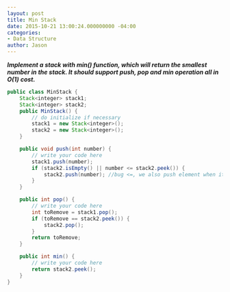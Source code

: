 ```yaml
---
layout: post
title: Min Stack
date: 2015-10-21 13:00:24.000000000 -04:00
categories:
- Data Structure
author: Jason
---
```

<p><strong><em>Implement a stack with min() function, which will return the smallest number in the stack. It should support push, pop and min operation all in O(1) cost.</em></strong></p>


``` java
public class MinStack {
    Stack<integer> stack1;
    Stack<integer> stack2;
    public MinStack() {
        // do initialize if necessary
        stack1 = new Stack<integer>();
        stack2 = new Stack<integer>();
    }

    public void push(int number) {
        // write your code here
        stack1.push(number);
        if (stack2.isEmpty() || number <= stack2.peek()) {
            stack2.push(number); //bug <=, we also push element when it's equal to the min number so far, since we might have duplicate min numbers
        }
    }

    public int pop() {
        // write your code here
        int toRemove = stack1.pop();
        if (toRemove == stack2.peek()) {
            stack2.pop();
        }
        return toRemove;
    }

    public int min() {
        // write your code here
        return stack2.peek();
    }
}
```
